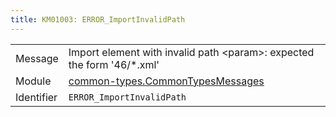 ```yaml
---
title: KM01003: ERROR_ImportInvalidPath
---
```


|            |           |
|------------|---------- |
| Message    | Import element with invalid path &lt;param&gt;: expected the form '46/\*\.xml' |
| Module     | [common-types.CommonTypesMessages](common-types.commontypesmessages) |
| Identifier | `ERROR_ImportInvalidPath` |


